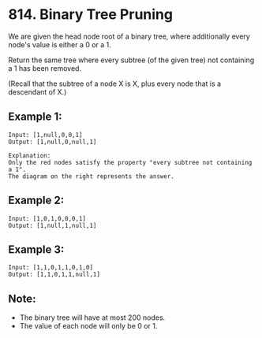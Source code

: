 # 814. Binary Tree Pruning

We are given the head node root of a binary tree, where additionally every node's value is either a 0 or a 1.

Return the same tree where every subtree (of the given tree) not containing a 1 has been removed.

(Recall that the subtree of a node X is X, plus every node that is a descendant of X.)

## Example 1:

```
Input: [1,null,0,0,1]
Output: [1,null,0,null,1]
 
Explanation: 
Only the red nodes satisfy the property "every subtree not containing a 1".
The diagram on the right represents the answer.
```

## Example 2:

```
Input: [1,0,1,0,0,0,1]
Output: [1,null,1,null,1]
```

## Example 3:

```
Input: [1,1,0,1,1,0,1,0]
Output: [1,1,0,1,1,null,1]
```

## Note:

* The binary tree will have at most 200 nodes.
* The value of each node will only be 0 or 1.
